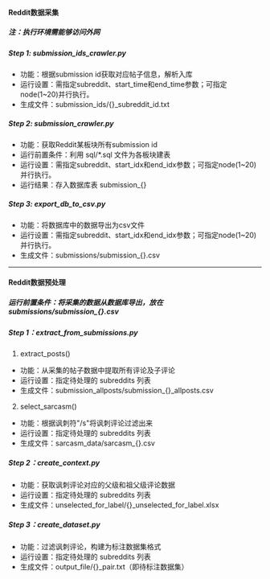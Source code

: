 #### Reddit数据采集
##### 注：执行环境需能够访问外网

##### Step 1: submission_ids_crawler.py
- 功能：根据submission id获取对应帖子信息，解析入库
- 运行设置：需指定subreddit、start_time和end_time参数；可指定node(1~20)并行执行。
- 生成文件：submission_ids/{}_subreddit_id.txt

##### Step 2: submission_crawler.py
- 功能：获取Reddit某板块所有submission id
- 运行前置条件：利用 sql/*.sql 文件为各板块建表
- 运行设置：需指定subreddit、start_idx和end_idx参数；可指定node(1~20)并行执行。
- 运行结果：存入数据库表 submission_{} 

##### Step 3: export_db_to_csv.py
- 功能：将数据库中的数据导出为csv文件
- 运行设置：需指定subreddit、start_idx和end_idx参数；可指定node(1~20)并行执行。
- 生成文件：submissions/submission_{}.csv
---
#### Reddit数据预处理
##### 运行前置条件：将采集的数据从数据库导出，放在 submissions/submission_{}.csv

##### Step 1：extract_from_submissions.py
1. extract_posts()
- 功能：从采集的帖子数据中提取所有评论及子评论
- 运行设置：指定待处理的 subreddits 列表
- 生成文件：submission_allposts/submission_{}_allposts.csv

2. select_sarcasm()
- 功能：根据讽刺符"/s"将讽刺评论过滤出来
- 运行设置：指定待处理的 subreddits 列表
- 生成文件：sarcasm_data/sarcasm_{}.csv

##### Step 2：create_context.py
- 功能：获取讽刺评论对应的父级和祖父级评论数据
- 运行设置：指定待处理的 subreddits 列表
- 生成文件：unselected_for_label/{}_unselected_for_label.xlsx

##### Step 3：create_dataset.py
- 功能：过滤讽刺评论，构建为标注数据集格式
- 运行设置：指定待处理的 subreddits 列表
- 生成文件：output_file/{}_pair.txt（即待标注数据集）